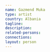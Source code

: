 ```yaml
---
name: Gazmend Muka
type: artist
country: Albania
tagline:
description:
related-persons:
connections:
layout: person
---
```


